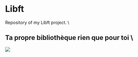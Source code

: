 # Libft
Repository of my Libft project. \
## Ta propre bibliothèque rien que pour toi \
![](https://progress-bar.dev/125?title=Score)
